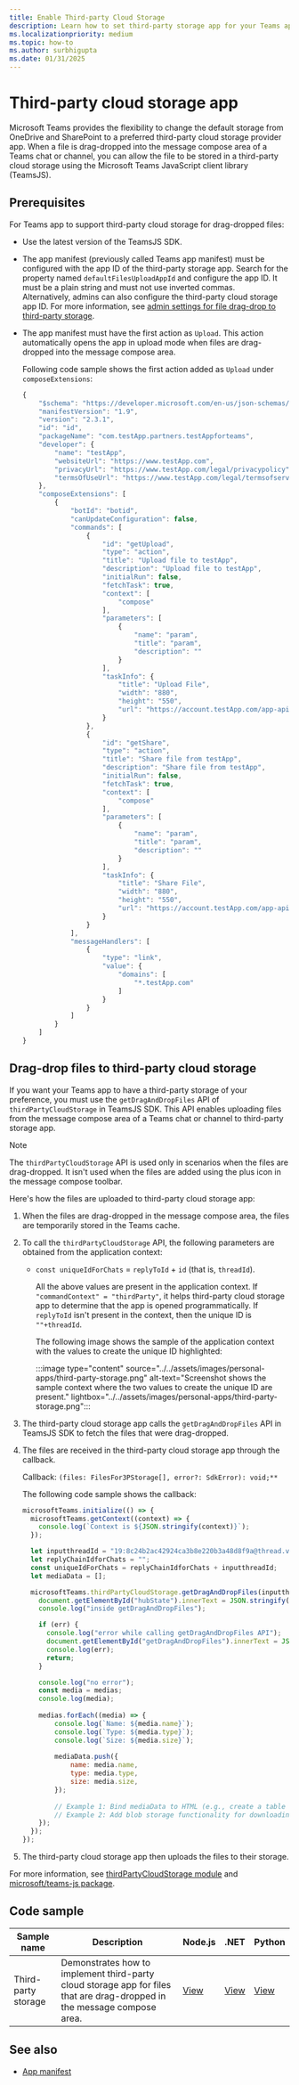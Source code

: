 ```yaml
---
title: Enable Third-party Cloud Storage
description: Learn how to set third-party storage app for your Teams app for the files that are dragged and dropped in a message compose area of a Teams chat or channel.
ms.localizationpriority: medium
ms.topic: how-to
ms.author: surbhigupta
ms.date: 01/31/2025
---
```


# Third-party cloud storage app

Microsoft Teams provides the flexibility to change the default storage from OneDrive and SharePoint to a preferred third-party cloud storage provider app. When a file is drag-dropped into the message compose area of a Teams chat or channel, you can allow the file to be stored in a third-party cloud storage using the Microsoft Teams JavaScript client library (TeamsJS).

## Prerequisites

For Teams app to support third-party cloud storage for drag-dropped files:

* Use the latest version of the TeamsJS SDK.
* The app manifest (previously called Teams app manifest) must be configured with the app ID of the third-party storage app. Search for the property named `defaultFilesUploadAppId` and configure the app ID. It must be a plain string and must not use inverted commas. <br>
    Alternatively, admins can also configure the third-party cloud storage app ID. For more information, see [admin settings for file drag-drop to third-party storage](/MicrosoftTeams/admin-settings-for-file-drag-drop-to-third-party-storage).
* The app manifest must have the first action as `Upload`. This action automatically opens the app in upload mode when files are drag-dropped into the message compose area.

    Following code sample shows the first action added as `Upload` under `composeExtensions`:

    ```javascript
    {
        "$schema": "https://developer.microsoft.com/en-us/json-schemas/teams/v1.9/MicrosoftTeams.schema.json",
        "manifestVersion": "1.9",
        "version": "2.3.1",
        "id": "id",
        "packageName": "com.testApp.partners.testAppforteams",
        "developer": {
            "name": "testApp",
            "websiteUrl": "https://www.testApp.com",
            "privacyUrl": "https://www.testApp.com/legal/privacypolicy",
            "termsOfUseUrl": "https://www.testApp.com/legal/termsofservice"
        },
        "composeExtensions": [
            {
                "botId": "botid",
                "canUpdateConfiguration": false,
                "commands": [
                    {
                        "id": "getUpload",
                        "type": "action",
                        "title": "Upload file to testApp",
                        "description": "Upload file to testApp",
                        "initialRun": false,
                        "fetchTask": true,
                        "context": [
                            "compose"
                        ],
                        "parameters": [
                            {
                                "name": "param",
                                "title": "param",
                                "description": ""
                            }
                        ],
                        "taskInfo": {
                            "title": "Upload File",
                            "width": "880",
                            "height": "550",
                            "url": "https://account.testApp.com/app-api/microsoft-teams/sandtestApp_NWCqGLjTs0k/message-extension/uploader"
                        }
                    },
                    {
                        "id": "getShare",
                        "type": "action",
                        "title": "Share file from testApp",
                        "description": "Share file from testApp",
                        "initialRun": false,
                        "fetchTask": true,
                        "context": [
                            "compose"
                        ],
                        "parameters": [
                            {
                                "name": "param",
                                "title": "param",
                                "description": ""
                            }
                        ],
                        "taskInfo": {
                            "title": "Share File",
                            "width": "880",
                            "height": "550",
                            "url": "https://account.testApp.com/app-api/microsoft-teams/sandtestApp_NWCqGLjTs0k/message-extension/shared-link"
                        }
                    }
                ],
                "messageHandlers": [
                    {
                        "type": "link",
                        "value": {
                            "domains": [
                                "*.testApp.com"
                            ]
                        }
                    }
                ]
            }
        ]
    }
    ```


## Drag-drop files to third-party cloud storage

If you want your Teams app to have a third-party storage of your preference, you must use the `getDragAndDropFiles` API of `thirdPartyCloudStorage` in TeamsJS SDK. This API enables uploading files from the message compose area of a Teams chat or channel to third-party storage app.

> [!NOTE]
> The `thirdPartyCloudStorage` API is used only in scenarios when the files are drag-dropped. It isn't used when the files are added using the plus icon in the message compose toolbar.

Here's how the files are uploaded to third-party cloud storage app:

1. When the files are drag-dropped in the message compose area, the files are temporarily stored in the Teams cache.

1. To call the `thirdPartyCloudStorage` API, the following parameters are obtained from the application context:

   * `const uniqueIdForChats` = `replyToId` + `id` (that is, `threadId`).

      All the above values are present in the application context. If `"commandContext" = "thirdParty"`, it helps third-party cloud storage app to determine that the app is opened programmatically. If `replyToId` isn't present in the context, then the unique ID is `""+threadId`.

      The following image shows the sample of the application context with the values to create the unique ID highlighted:

        :::image type="content" source="../../assets/images/personal-apps/third-party-storage.png" alt-text="Screenshot shows the sample context where the two values to create the unique ID are present." lightbox="../../assets/images/personal-apps/third-party-storage.png":::

1. The third-party cloud storage app calls the `getDragAndDropFiles` API in TeamsJS SDK to fetch the files that were drag-dropped.

1. The files are received in the third-party cloud storage app through the callback.

    Callback: `(files: FilesFor3PStorage[], error?: SdkError): void;**`

    The following code sample shows the callback:

    ```javascript
    microsoftTeams.initialize(() => {
      microsoftTeams.getContext((context) => {
        console.log(`Context is ${JSON.stringify(context)}`);
      });
    
      let inputthreadId = "19:8c24b2ac42924ca3b8e220b3a48d8f9a@thread.v2";
      let replyChainIdforChats = "";
      const uniqueIdForChats = replyChainIdforChats + inputthreadId;
      let mediaData = [];

      microsoftTeams.thirdPartyCloudStorage.getDragAndDropFiles(inputthreadId, (medias, err) => {
        document.getElementById("hubState").innerText = JSON.stringify(inputthreadId);
        console.log("inside getDragAndDropFiles");
    
        if (err) {
          console.log("error while calling getDragAndDropFiles API");
          document.getElementById("getDragAndDropFiles").innerText = JSON.stringify(err);
          console.log(err);
          return;
        }
    
        console.log("no error");
        const media = medias;
        console.log(media);
        
        medias.forEach((media) => {
            console.log(`Name: ${media.name}`);
            console.log(`Type: ${media.type}`);
            console.log(`Size: ${media.size}`);
        
            mediaData.push({
                name: media.name,
                type: media.type,
                size: media.size,
            });
        
            // Example 1: Bind mediaData to HTML (e.g., create a table row for each file)
            // Example 2: Add blob storage functionality for downloading the file
        });
      });
    });
    ```

1. The third-party cloud storage app then uploads the files to their storage.

For more information, see [thirdPartyCloudStorage module](/javascript/api/@microsoft/teams-js/thirdpartycloudstorage) and [microsoft/teams-js package](/javascript/api/@microsoft/teams-js).

## Code sample

Sample name | Description | Node.js | .NET | Python |
|----------------|-----------------|--------------|----------------|----------------|
| Third-party storage | Demonstrates how to implement third-party cloud storage app for files that are drag-dropped in the message compose area. | [View](https://github.com/OfficeDev/Microsoft-Teams-Samples/tree/main/samples/msgext-thirdparty-storage/nodejs) | [View](https://github.com/OfficeDev/Microsoft-Teams-Samples/tree/main/samples/msgext-thirdparty-storage/csharp) | [View](https://github.com/OfficeDev/Microsoft-Teams-Samples/tree/main/samples/msgext-thirdparty-storage/python) |

## See also

* [App manifest](../../resources/schema/manifest-schema.md)
